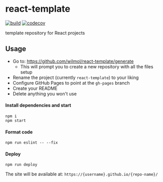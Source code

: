 # react-template

[![build](https://github.com/wilmol/react-template/workflows/build/badge.svg?event=push)](https://github.com/wilmol/react-template/actions?query=workflow%3Abuild)
[![codecov](https://codecov.io/gh/wilmol/react-template/branch/master/graph/badge.svg)](https://codecov.io/gh/wilmol/react-template)

template repository for React projects

## Usage
* Go to: https://github.com/wilmol/react-template/generate
  * This will prompt you to create a new repository with all the files setup
* Rename the project (currently `react-template`) to your liking
* Configure GitHub Pages to point at the `gh-pages` branch
* Create your README
* Delete anything you won't use

#### Install dependencies and start
```
npm i
npm start
```

#### Format code
```
npm run eslint -- --fix
```

#### Deploy
```
npm run deploy
```
The site will be available at: `https://{username}.github.io/{repo-name}/`
